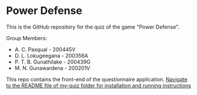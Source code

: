 # Power Defense

This is the GitHub repository for the quiz of the game "Power Defense".

Group Members:
- A. C. Pasqual - 200445V
- D. L. Lokugeegana - 200356A
- P. T. B. Gunathilake - 200439G
- M. N. Gunawardena - 200201V

This repo contains the front-end of the questionnaire application.
[Navigate to the README file of my-quiz folder for installation and running instructions](https://github.com/TeamLyoko/power-defense-quiz-frontend/tree/master/my-quiz#readme)
